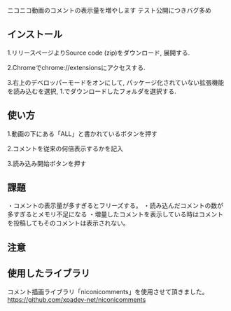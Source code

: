 ニコニコ動画のコメントの表示量を増やします
テスト公開につきバグ多め

## インストール
1.リリースページよりSource code (zip)をダウンロード, 展開する.

2.Chromeでchrome://extensionsにアクセスする.

3.右上のデベロッパーモードをオンにして, パッケージ化されていない拡張機能を読み込むを選択, 1.でダウンロードしたフォルダを選択する.

## 使い方
1.動画の下にある「ALL」と書かれているボタンを押す

2.コメントを従来の何倍表示するかを記入

3.読み込み開始ボタンを押す

## 課題
・コメントの表示量が多すぎるとフリーズする。
・読み込んだコメントの数が多すぎるとメモリ不足になる
・増量したコメントを表示している時はコメントを投稿してもそのコメントは表示されない。

## 注意


## 使用したライブラリ
コメント描画ライブラリ「niconicomments」を使用させて頂きました。
https://github.com/xpadev-net/niconicomments
